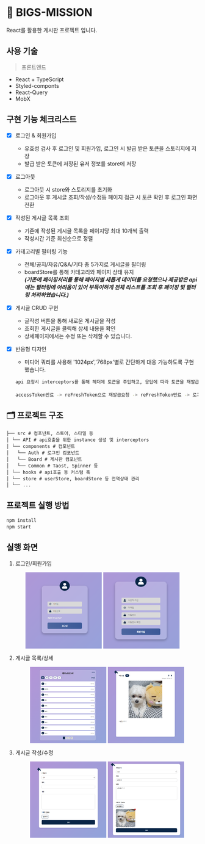 # 🧾 BIGS-MISSION

React를 활용한 게시판 프로젝트 입니다.

## 사용 기술

> 프론트엔드

- React + TypeScript
- Styled-componts
- React-Query
- MobX

## 구현 기능 체크리스트

- [x] 로그인 & 회원가입
  - 유효성 검사 후 로그인 및 회원가입, 로그인 시 발급 받은 토큰을 스토리지에 저장
  - 발급 받은 토큰에 저장된 유저 정보를 store에 저장
- [x] 로그아웃
  - 로그아웃 시 store와 스토리지를 초기화
  - 로그아웃 후 게시글 조회/작성/수정등 페이지 접근 시 토큰 확인 후 로그인 화면 전환
- [x] 작성된 게시글 목록 조회
  - 기존에 작성된 게시글 목록을 페이지당 최대 10개씩 출력
  - 작성시간 기준 최신순으로 정렬
- [x] 카테고리별 필터링 기능
  - 전체/공지/자유/Q&A/기타 총 5가지로 게시글을 필터링
  - boardStore를 통해 카테고리와 페이지 상태 유지
    <br/> **_(기존에 페이징처리를 통해 페이지별 새롭게 데이터를 요청했으나 제공받은 api에는 필터링에 어려움이 있어 부득이하게 전체 리스트를 조회 후 페이징 및 필터링 처리하였습니다.)_**
- [x] 게시글 CRUD 구현
  - 글작성 버튼을 통해 새로운 게시글을 작성
  - 조회한 게시글을 클릭해 상세 내용을 확인
  - 상세페이지에서는 수정 또는 삭제할 수 있습니다.
- [x] 반응형 디자인

  - 미디어 쿼리를 사용해 '1024px','768px'별로 간단하게 대응 가능하도록 구현했습니다.

  ```bash
  api 요청시 interceptors를 통해 헤더에 토큰을 주입하고, 응답에 따라 토큰을 재발급 또는 재로그인을 요청하도록 구현하였습니다.

  accessToken만료 -> reFreshToken으로 재발급요청 -> reFreshToken만료 -> 로그인 재요청
  ```

## 🗂️ 프로젝트 구조

```
├── src # 컴포넌트, 스토어, 스타일 등
│ └── API # api호출을 위한 instance 생성 및 interceptors
│ └── components # 컴포넌트
│   └── Auth # 로그인 컴포넌트
│   └── Board # 게시판 컴포넌트
│   └── Common # Taost, Spinner 등
│ └── hooks # api호출 등 커스텀 훅
│ └── store # userStore, boardStore 등 전역상태 관리
│ └── ...
```

## 프로젝트 실행 방법

```bash
npm install
npm start
```

## 실행 화면

1. 로그인/회원가입
<p align="center"><img src="image-1.png" align="center" height="200px" width="200px"> <img src="image-2.png" align="center" height="200px" width="200px">  </p>

2. 게시글 목록/상세
   <p align="center">  <img src="image-3.png" align="center" height="200px" width="200px"> <img src="image-4.png" align="center" height="200px" width="200px"> </p>

3. 게시글 작성/수정
   <p align="center">  <img src="image-5.png" align="center" height="200px" width="200px"> <img src="image-6.png" align="center" height="200px" width="200px"> </p>

